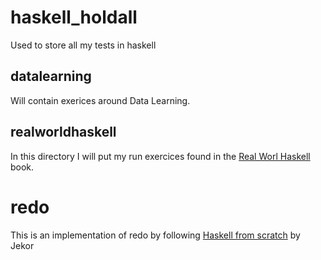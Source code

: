 # haskell_holdall
Used to store all my tests in haskell

## datalearning

Will contain exerices around Data Learning.

## realworldhaskell

In this directory I will put my run exercices found in the
[Real Worl Haskell](http://book.realworldhaskell.org/) book.

# redo

This is an implementation of redo by following 
[Haskell from scratch](https://www.youtube.com/playlist?list=PLxj9UAX4Em-Ij4TKwKvo-SLp-Zbv-hB4B) by Jekor


